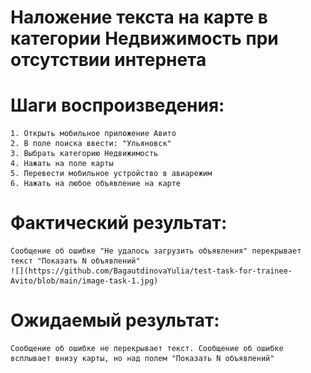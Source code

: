 # Наложение текста на карте в категории Недвижимость при отсутствии интернета

# Шаги воспроизведения:
    1. Открыть мобильное приложение Авито
    2. В поле поиска ввести: "Ульяновск"
    3. Выбрать категорию Недвижимость
    4. Нажать на поле карты
    5. Перевести мобильное устройство в авиарежим
    6. Нажать на любое объявление на карте

# Фактический результат:
    Сообщение об ошибке "Не удалось загрузить объявления" перекрывает текст "Показать N объявлений"
    ![](https://github.com/BagautdinovaYulia/test-task-for-trainee-Avito/blob/main/image-task-1.jpg)

# Ожидаемый результат:
    Сообщение об ошибке не перекрывает текст. Сообщение об ошибке всплывает внизу карты, но над полем "Показать N объявлений"

